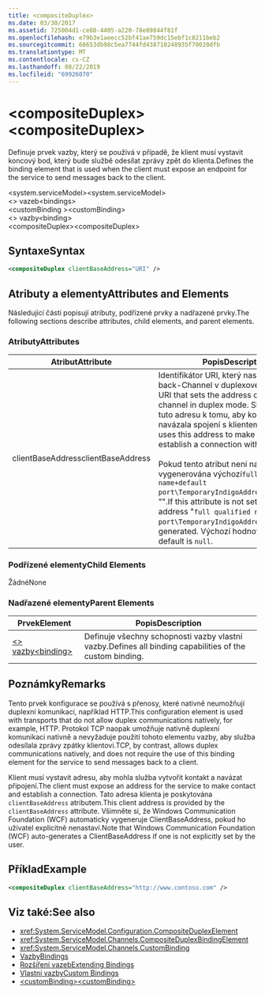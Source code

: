 ```yaml
---
title: <compositeDuplex>
ms.date: 03/30/2017
ms.assetid: 725004d1-ce88-4405-a220-78e89844f81f
ms.openlocfilehash: e79b3e1aeecc52bf41ae759dc15ebf1c8211beb2
ms.sourcegitcommit: 68653db98c5ea7744fd438710248935f70020dfb
ms.translationtype: MT
ms.contentlocale: cs-CZ
ms.lasthandoff: 08/22/2019
ms.locfileid: "69926070"
---
```

# <a name="compositeduplex"></a><span data-ttu-id="ac788-101">\<compositeDuplex></span><span class="sxs-lookup"><span data-stu-id="ac788-101">\<compositeDuplex></span></span>
<span data-ttu-id="ac788-102">Definuje prvek vazby, který se používá v případě, že klient musí vystavit koncový bod, který bude službě odesílat zprávy zpět do klienta.</span><span class="sxs-lookup"><span data-stu-id="ac788-102">Defines the binding element that is used when the client must expose an endpoint for the service to send messages back to the client.</span></span>  
  
 <span data-ttu-id="ac788-103">\<system.serviceModel></span><span class="sxs-lookup"><span data-stu-id="ac788-103">\<system.serviceModel></span></span>  
<span data-ttu-id="ac788-104">\<> vazeb</span><span class="sxs-lookup"><span data-stu-id="ac788-104">\<bindings></span></span>  
<span data-ttu-id="ac788-105">\<customBinding ></span><span class="sxs-lookup"><span data-stu-id="ac788-105">\<customBinding></span></span>  
<span data-ttu-id="ac788-106">\<> vazby</span><span class="sxs-lookup"><span data-stu-id="ac788-106">\<binding></span></span>  
<span data-ttu-id="ac788-107">\<compositeDuplex></span><span class="sxs-lookup"><span data-stu-id="ac788-107">\<compositeDuplex></span></span>  
  
## <a name="syntax"></a><span data-ttu-id="ac788-108">Syntaxe</span><span class="sxs-lookup"><span data-stu-id="ac788-108">Syntax</span></span>  
  
```xml  
<compositeDuplex clientBaseAddress="URI" />
```  
  
## <a name="attributes-and-elements"></a><span data-ttu-id="ac788-109">Atributy a elementy</span><span class="sxs-lookup"><span data-stu-id="ac788-109">Attributes and Elements</span></span>  
 <span data-ttu-id="ac788-110">Následující části popisují atributy, podřízené prvky a nadřazené prvky.</span><span class="sxs-lookup"><span data-stu-id="ac788-110">The following sections describe attributes, child elements, and parent elements.</span></span>  
  
### <a name="attributes"></a><span data-ttu-id="ac788-111">Atributy</span><span class="sxs-lookup"><span data-stu-id="ac788-111">Attributes</span></span>  
  
|<span data-ttu-id="ac788-112">Atribut</span><span class="sxs-lookup"><span data-stu-id="ac788-112">Attribute</span></span>|<span data-ttu-id="ac788-113">Popis</span><span class="sxs-lookup"><span data-stu-id="ac788-113">Description</span></span>|  
|---------------|-----------------|  
|<span data-ttu-id="ac788-114">clientBaseAddress</span><span class="sxs-lookup"><span data-stu-id="ac788-114">clientBaseAddress</span></span>|<span data-ttu-id="ac788-115">Identifikátor URI, který nastaví adresu back-Channel v duplexovém režimu.</span><span class="sxs-lookup"><span data-stu-id="ac788-115">A URI that sets the address of the back channel in duplex mode.</span></span> <span data-ttu-id="ac788-116">Služba používá tuto adresu k tomu, aby kontaktovala a navázala spojení s klientem.</span><span class="sxs-lookup"><span data-stu-id="ac788-116">The service uses this address to make contact and establish a connection with the client.</span></span><br /><br /> <span data-ttu-id="ac788-117">Pokud tento atribut není nastaven, je vygenerována výchozí`full qualified name+default port\TemporaryIndigoAddress\guid`adresa "".</span><span class="sxs-lookup"><span data-stu-id="ac788-117">If this attribute is not set, a default address "`full qualified name+default port\TemporaryIndigoAddress\guid`" is generated.</span></span> <span data-ttu-id="ac788-118">Výchozí hodnota je `null`.</span><span class="sxs-lookup"><span data-stu-id="ac788-118">The default is `null`.</span></span>|  
  
### <a name="child-elements"></a><span data-ttu-id="ac788-119">Podřízené elementy</span><span class="sxs-lookup"><span data-stu-id="ac788-119">Child Elements</span></span>  
 <span data-ttu-id="ac788-120">Žádné</span><span class="sxs-lookup"><span data-stu-id="ac788-120">None</span></span>  
  
### <a name="parent-elements"></a><span data-ttu-id="ac788-121">Nadřazené elementy</span><span class="sxs-lookup"><span data-stu-id="ac788-121">Parent Elements</span></span>  
  
|<span data-ttu-id="ac788-122">Prvek</span><span class="sxs-lookup"><span data-stu-id="ac788-122">Element</span></span>|<span data-ttu-id="ac788-123">Popis</span><span class="sxs-lookup"><span data-stu-id="ac788-123">Description</span></span>|  
|-------------|-----------------|  
|[<span data-ttu-id="ac788-124">\<> vazby</span><span class="sxs-lookup"><span data-stu-id="ac788-124">\<binding></span></span>](../../../misc/binding.md)|<span data-ttu-id="ac788-125">Definuje všechny schopnosti vazby vlastní vazby.</span><span class="sxs-lookup"><span data-stu-id="ac788-125">Defines all binding capabilities of the custom binding.</span></span>|  
  
## <a name="remarks"></a><span data-ttu-id="ac788-126">Poznámky</span><span class="sxs-lookup"><span data-stu-id="ac788-126">Remarks</span></span>  
 <span data-ttu-id="ac788-127">Tento prvek konfigurace se používá s přenosy, které nativně neumožňují duplexní komunikaci, například HTTP.</span><span class="sxs-lookup"><span data-stu-id="ac788-127">This configuration element is used with transports that do not allow duplex communications natively, for example, HTTP.</span></span> <span data-ttu-id="ac788-128">Protokol TCP naopak umožňuje nativně duplexní komunikaci nativně a nevyžaduje použití tohoto elementu vazby, aby služba odesílala zprávy zpátky klientovi.</span><span class="sxs-lookup"><span data-stu-id="ac788-128">TCP, by contrast, allows duplex communications natively, and does not require the use of this binding element for the service to send messages back to a client.</span></span>  
  
 <span data-ttu-id="ac788-129">Klient musí vystavit adresu, aby mohla služba vytvořit kontakt a navázat připojení.</span><span class="sxs-lookup"><span data-stu-id="ac788-129">The client must expose an address for the service to make contact and establish a connection.</span></span> <span data-ttu-id="ac788-130">Tato adresa klienta je poskytována `clientBaseAddress` atributem.</span><span class="sxs-lookup"><span data-stu-id="ac788-130">This client address is provided by the `clientBaseAddress` attribute.</span></span> <span data-ttu-id="ac788-131">Všimněte si, že Windows Communication Foundation (WCF) automaticky vygeneruje ClientBaseAddress, pokud ho uživatel explicitně nenastaví.</span><span class="sxs-lookup"><span data-stu-id="ac788-131">Note that Windows Communication Foundation (WCF) auto-generates a ClientBaseAddress if one is not explicitly set by the user.</span></span>  
  
## <a name="example"></a><span data-ttu-id="ac788-132">Příklad</span><span class="sxs-lookup"><span data-stu-id="ac788-132">Example</span></span>  
  
```xml  
<compositeDuplex clientBaseAddress="http://www.contoso.com" />
```  
  
## <a name="see-also"></a><span data-ttu-id="ac788-133">Viz také:</span><span class="sxs-lookup"><span data-stu-id="ac788-133">See also</span></span>

- <xref:System.ServiceModel.Configuration.CompositeDuplexElement>
- <xref:System.ServiceModel.Channels.CompositeDuplexBindingElement>
- <xref:System.ServiceModel.Channels.CustomBinding>
- [<span data-ttu-id="ac788-134">Vazby</span><span class="sxs-lookup"><span data-stu-id="ac788-134">Bindings</span></span>](../../../wcf/bindings.md)
- [<span data-ttu-id="ac788-135">Rozšíření vazeb</span><span class="sxs-lookup"><span data-stu-id="ac788-135">Extending Bindings</span></span>](../../../wcf/extending/extending-bindings.md)
- [<span data-ttu-id="ac788-136">Vlastní vazby</span><span class="sxs-lookup"><span data-stu-id="ac788-136">Custom Bindings</span></span>](../../../wcf/extending/custom-bindings.md)
- [<span data-ttu-id="ac788-137">\<customBinding></span><span class="sxs-lookup"><span data-stu-id="ac788-137">\<customBinding></span></span>](custombinding.md)
